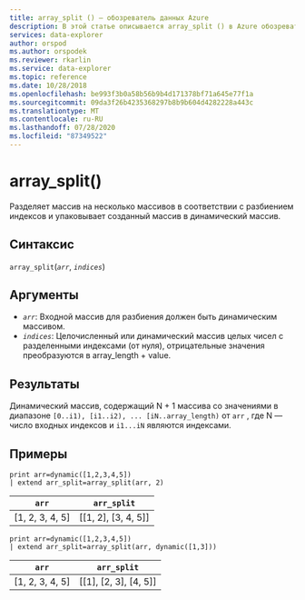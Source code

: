 ```yaml
---
title: array_split () — обозреватель данных Azure
description: В этой статье описывается array_split () в Azure обозреватель данных.
services: data-explorer
author: orspod
ms.author: orspodek
ms.reviewer: rkarlin
ms.service: data-explorer
ms.topic: reference
ms.date: 10/28/2018
ms.openlocfilehash: be993f3b0a58b56b9b4d171378bf71a645e77f1a
ms.sourcegitcommit: 09da3f26b4235368297b8b9b604d4282228a443c
ms.translationtype: MT
ms.contentlocale: ru-RU
ms.lasthandoff: 07/28/2020
ms.locfileid: "87349522"
---
```

# <a name="array_split"></a>array_split()

Разделяет массив на несколько массивов в соответствии с разбиением индексов и упаковывает созданный массив в динамический массив.

## <a name="syntax"></a>Синтаксис

`array_split`(*`arr`*, *`indices`*)

## <a name="arguments"></a>Аргументы

* *`arr`*: Входной массив для разбиения должен быть динамическим массивом.
* *`indices`*: Целочисленный или динамический массив целых чисел с разделенными индексами (от нуля), отрицательные значения преобразуются в array_length + value.

## <a name="returns"></a>Результаты

Динамический массив, содержащий N + 1 массива со значениями в диапазоне `[0..i1), [i1..i2), ... [iN..array_length)` от `arr` , где N — число входных индексов и `i1...iN` являются индексами.

## <a name="examples"></a>Примеры

<!-- csl: https://help.kusto.windows.net:443/Samples -->
```kusto
print arr=dynamic([1,2,3,4,5]) 
| extend arr_split=array_split(arr, 2)
```

|`arr`|`arr_split`|
|---|---|
|[1, 2, 3, 4, 5]|[[1, 2], [3, 4, 5]]|

<!-- csl: https://help.kusto.windows.net:443/Samples -->
```kusto
print arr=dynamic([1,2,3,4,5]) 
| extend arr_split=array_split(arr, dynamic([1,3]))
```

|`arr`|`arr_split`|
|---|---|
|[1, 2, 3, 4, 5]|[[1], [2, 3], [4, 5]]|
